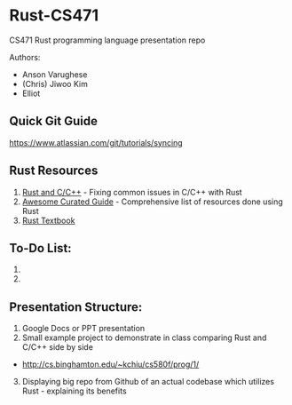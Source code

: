 # Rust-CS471
CS471 
Rust programming language presentation repo

Authors:

- Anson Varughese
- (Chris) Jiwoo Kim
- Elliot

## Quick Git Guide
https://www.atlassian.com/git/tutorials/syncing

## Rust Resources
1. [Rust and C/C++](http://willcrichton.net/notes/rust-memory-safety/) - Fixing common issues in C/C++ with Rust
2. [Awesome Curated Guide](https://github.com/rust-unofficial/awesome-rust) - Comprehensive list of resources done using Rust
3. [Rust Textbook](https://github.com/rust-lang/book)

## To-Do List:
1. 
2. 

## Presentation Structure:
1. Google Docs or PPT presentation
2. Small example project to demonstrate in class comparing Rust and C/C++ side by side
  - http://cs.binghamton.edu/~kchiu/cs580f/prog/1/
3. Displaying big repo from Github of an actual codebase which utilizes Rust - explaining its benefits 
